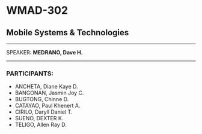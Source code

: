 # WMAD-302

## Mobile Systems & Technologies

---

SPEAKER: **MEDRANO, Dave H.**

---

### PARTICIPANTS:
- ANCHETA, Diane Kaye D.
- BANGONAN, Jasmin Joy C.
- BUGTONG, Chinne D.
- CATAYAO, Paul Khenert A.
- CIRILO, Daryll Daniel T.
- SUENO, DEXTER K.
- TELIGO, Allen Ray D.
